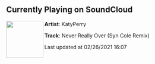 ## Currently Playing on SoundCloud

[<img align="left" width="100" src="https://i1.sndcdn.com/artworks-8VoamZknNc28-0-t50x50.jpg">](https://soundcloud.com/katyperry/never-really-over-syn-cole)

**Artist**: KatyPerry 

**Track**: Never Really Over (Syn Cole Remix)

Last updated at 02/26/2021 16:07
